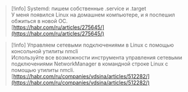> [!info] Systemd: пишем собственные .service и .target  
> У меня появился Linux на домашнем компьютере, и я поспешил обжиться в новой ОС.  
> [https://habr.com/ru/articles/275645/](https://habr.com/ru/articles/275645/)  

  

> [!info] Управляем сетевыми подключениями в Linux с помощью консольной утилиты nmcli  
> Используйте все возможности инструмента управления сетевыми подключениями NetworkManager в командной строке Linux c помощью утилиты nmcli.  
> [https://habr.com/ru/companies/vdsina/articles/512282/](https://habr.com/ru/companies/vdsina/articles/512282/)